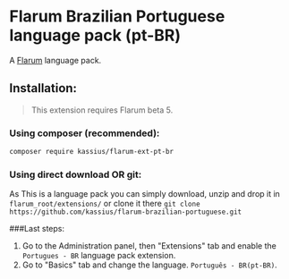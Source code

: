 # Flarum Brazilian Portuguese language pack (pt-BR)

A [Flarum](http://flarum.org) language pack.

## Installation:

> This extension requires Flarum beta 5.

### Using composer (recommended):

```bash
composer require kassius/flarum-ext-pt-br
```

### Using direct download OR git:
As This is a language pack you can simply download, unzip and drop it in `flarum_root/extensions/`
or clone it there `git clone https://github.com/kassius/flarum-brazilian-portuguese.git`


###Last steps:
1. Go to the Administration panel, then "Extensions" tab and enable the `Portugues - BR` language pack extension.
2. Go to "Basics" tab and change the language. `Português - BR(pt-BR)`.
